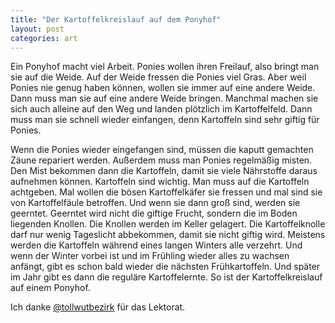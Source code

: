 ```yaml
---
title: "Der Kartoffelkreislauf auf dem Ponyhof"
layout: post
categories: art
---
```

Ein Ponyhof macht viel Arbeit. Ponies wollen ihren Freilauf, also bringt man sie auf die Weide. Auf der Weide fressen die Ponies viel Gras. Aber weil Ponies nie genug haben können, wollen sie immer auf eine andere Weide. Dann muss man sie auf eine andere Weide bringen. Manchmal machen sie sich auch alleine auf den Weg und landen plötzlich im Kartoffelfeld. Dann muss man sie schnell wieder einfangen, denn Kartoffeln sind sehr giftig für Ponies.


Wenn die Ponies wieder eingefangen sind, müssen die kaputt gemachten Zäune repariert werden. Außerdem muss man Ponies regelmäßig misten. Den Mist bekommen dann die Kartoffeln, damit sie viele Nährstoffe daraus aufnehmen können.
Kartoffeln sind wichtig. Man muss auf die Kartoffeln achtgeben. Mal wollen die bösen Kartoffelkäfer sie fressen und mal sind sie von Kartoffelfäule betroffen. Und wenn sie dann groß sind, werden sie geerntet.
Geerntet wird nicht die giftige Frucht, sondern die im Boden liegenden Knollen. Die Knollen werden im Keller gelagert. Die Kartoffelknolle darf nur wenig Tageslicht abbekommen, damit sie nicht giftig wird. Meistens werden die Kartoffeln während eines langen Winters alle verzehrt.
Und wenn der Winter vorbei ist und im Frühling wieder alles zu wachsen anfängt, gibt es schon bald wieder die nächsten Frühkartoffeln. Und später im Jahr gibt es dann die reguläre Kartoffelernte.
So ist der Kartoffelkreislauf auf einem Ponyhof.

Ich danke <a href="https://twitter.com/tollwutbezirk">@tollwutbezirk</a> für das Lektorat.

